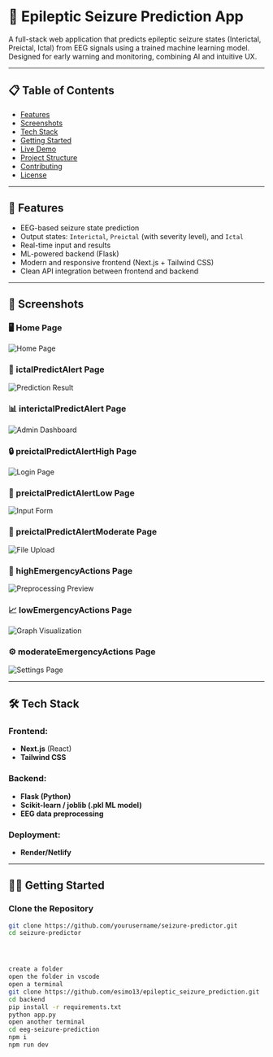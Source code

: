 # 🧠 Epileptic Seizure Prediction App

A full-stack web application that predicts epileptic seizure states (Interictal, Preictal, Ictal) from EEG signals using a trained machine learning model. Designed for early warning and monitoring, combining AI and intuitive UX.

---

## 📋 Table of Contents

- [Features](#features)
- [Screenshots](#screenshots)
- [Tech Stack](#tech-stack)
- [Getting Started](#getting-started)
- [Live Demo](#live-demo)
- [Project Structure](#project-structure)
- [Contributing](#contributing)
- [License](#license)

---

## 🚀 Features

- EEG-based seizure state prediction
- Output states: `Interictal`, `Preictal` (with severity level), and `Ictal`
- Real-time input and results
- ML-powered backend (Flask)
- Modern and responsive frontend (Next.js + Tailwind CSS)
- Clean API integration between frontend and backend

---

## 📸 Screenshots

### 🖥️ Home Page
![Home Page](./assets/landingPage.png)

### 🧠 ictalPredictAlert Page
![Prediction Result](./assets/ictalPredictAlert.png)

### 📊 interictalPredictAlert Page
![Admin Dashboard](./assets/interictalPredictAlert.png)

### 🔒 preictalPredictAlertHigh Page
![Login Page](./assets/preictalPredictAlertHigh.png)

### 📝 preictalPredictAlertLow Page
![Input Form](./assets/preictalPredictAlertLow.png)

### 📁 preictalPredictAlertModerate Page
![File Upload](./assets/preictalPredictAlertModerate.png)

### 🧪 highEmergencyActions Page
![Preprocessing Preview](./assets/highEmergencyActions.png)

### 📈 lowEmergencyActions Page
![Graph Visualization](./assets/lowEmergencyActions.png)

### ⚙️ moderateEmergencyActions Page
![Settings Page](./assets/moderateEmergencyActions.png)


---

## 🛠️ Tech Stack

### Frontend:
- **Next.js** (React)
- **Tailwind CSS**

### Backend:
- **Flask (Python)**
- **Scikit-learn / joblib (.pkl ML model)**
- **EEG data preprocessing**

### Deployment:
-  **Render/Netlify**

---

## 🧑‍💻 Getting Started

### Clone the Repository
```bash
git clone https://github.com/yourusername/seizure-predictor.git
cd seizure-predictor




create a folder 
open the folder in vscode
open a terminal
git clone https://github.com/esimo13/epileptic_seizure_prediction.git
cd backend
pip install -r requirements.txt
python app.py
open another terminal
cd eeg-seizure-prediction
npm i
npm run dev
